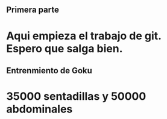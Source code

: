 ## Primera parte
# Aqui empieza el trabajo de git. Espero que salga bien.

## Entrenmiento de Goku
# 35000 sentadillas y 50000 abdominales